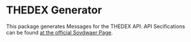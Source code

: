 # THEDEX Generator

This package generates Messages for the THEDEX API.
API Secifications can be found [at the official Sovdwaer Page](https://sovdwaer.de/files/content/dokumente/THEDEX_Entwicklerinformation.pdf).


